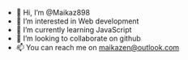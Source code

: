 - 👋 Hi, I’m @Maikaz898
- 👀 I’m interested in Web development
- 🌱 I’m currently learning JavaScript
- 💞️ I’m looking to collaborate on github
- 📫 You can reach me on maikazen@outlook.com 

<!---
Maikaz898/Maikaz898 is a ✨ special ✨ repository because its `README.md` (this file) appears on your GitHub profile.
You can click the Preview link to take a look at your changes.
--->
